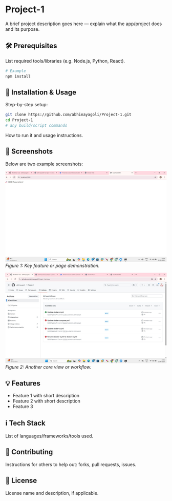 # Project-1

A brief project description goes here — explain what the app/project does and its purpose.

## 🛠️ Prerequisites

List required tools/libraries (e.g. Node.js, Python, React).

```bash
# Example
npm install
```

## 🚀 Installation & Usage

Step-by-step setup:

```bash
git clone https://github.com/abhinayagoli/Project-1.git
cd Project-1
# any build/script commands
```

How to run it and usage instructions.

## 📸 Screenshots

Below are two example screenshots:

![Screenshot 1](images/screenshot1.png)
*Figure 1: Key feature or page demonstration.*

![Screenshot 2](images/screenshot2.png)
*Figure 2: Another core view or workflow.*

## 💡 Features

- Feature 1 with short description  
- Feature 2 with short description  
- Feature 3  

## ℹ️ Tech Stack

List of languages/frameworks/tools used.

## 🤝 Contributing

Instructions for others to help out: forks, pull requests, issues.

## 📄 License

License name and description, if applicable.
